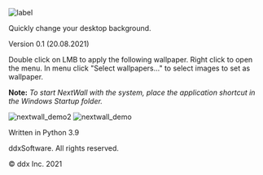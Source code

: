 ![label](https://user-images.githubusercontent.com/70449559/138293578-7968d295-8f43-4244-b8a1-5a723c5dac13.png)

Quickly change your desktop background.
<p>Version 0.1 (20.08.2021)</p>

Double click on LMB to apply the following wallpaper.
Right click to open the menu.
In menu click "Select wallpapers..." to select images to set as wallpaper. 

**Note:** <i>To start NextWall with the system, place the application shortcut in the Windows Startup folder.</i>

![nextwall_demo2](https://user-images.githubusercontent.com/70449559/138294581-7d376193-b15a-42d9-b1b7-67dd209a79b4.png)
![nextwall_demo](https://user-images.githubusercontent.com/70449559/138294573-7a7de70b-dd6b-4934-ba66-86bb423ba102.png)

Written in Python 3.9

ddxSoftware. All rights reserved.
<p>© ddx Inc. 2021</p>

